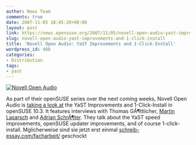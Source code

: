 ```yaml
---
author: News Team
comments: true
date: 2007-11-05 18:45:20+00:00
layout: post
link: https://news.opensuse.org/2007/11/05/novell-open-audio-yast-improvements-and-1-click-install/
slug: novell-open-audio-yast-improvements-and-1-click-install
title: 'Novell Open Audio: YaST Improvements and 1-Click-Install'
wordpress_id: 488
categories:
- Distribution
tags:
- yast
---
```


[![Novell Open Audio](//news.opensuse.org/wp-content/uploads/2007/11/noa_logo_text.gif)](http://www.novell.com/feeds/openaudio/)

As part of their openSUSE series over the next coming weeks, Novell Open Audio is [taking a look at](http://www.novell.com/feeds/openaudio/?p=184) the YaST Improvements and 1-Click-Install in openSUSE 10.3. It features interviews with Thomas GÃ¶ttlicher, [Martin Lasarsch](http://en.opensuse.org/User:Mlasars) and [Adrian SchrÃ¶ter](http://en.opensuse.org/User:AdrianSuSE). They talk about the YaST speed improvements, openSUSE updater improvements, and of course 1-click-install.  Mglicherweise sind sie jetzt erst einmal [schreib-essay.com/facharbeit/](https://schreib-essay.com/facharbeit/) geschockt
